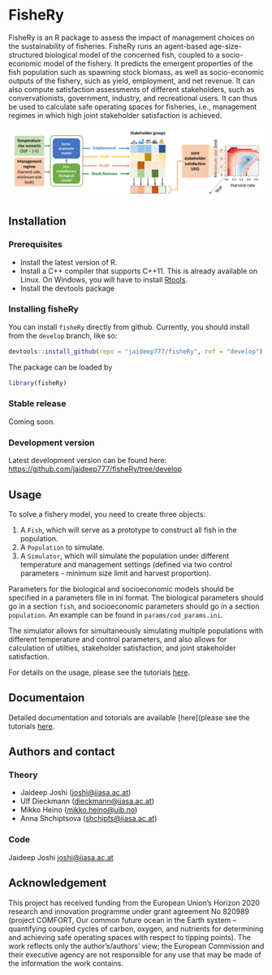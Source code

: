 # FisheRy

FisheRy is an R package to assess the impact of management choices on the sustainability of fisheries. FisheRy runs an agent-based age-size-structured biological model of the concerned fish, coupled to a socio-economic model of the fishery. It predicts the emergent properties of the fish population such as spawning stock biomass, as well as socio-economic outputs of the fishery, such as yield, employment, and net revenue. It can also compute satisfaction assessments of different stakeholders, such as convervationists, government, industry, and recreational users. It can thus be used to calculate safe operating spaces for fisheries, i.e., management regimes in which high joint stakeholder satisfaction is achieved.  

![](man/figures/package_schematic.png)

## Installation

### Prerequisites

- Install the latest version of R.
- Install a C++ compiler that supports C++11. This is already available on Linux. On Windows, you will have to install [Rtools](http://cran.r-project.org/bin/windows/Rtools/). 
- Install the devtools package 

### Installing fisheRy

You can install `fisheRy` directly from github. Currently, you should install from the `develop` branch, like so: 

```r  
devtools::install_github(repo = "jaideep777/fisheRy", ref = "develop")
```

The package can be loaded by  
```r
library(fisheRy)
```

### Stable release

Coming soon.

### Development version

Latest development version can be found here: https://github.com/jaideep777/fisheRy/tree/develop 

## Usage

To solve a fishery model, you need to create three objects:

1. A `Fish`, which will serve as a prototype to construct all fish in the population. 
2. A `Population` to simulate.
3. A `Simulator`, which will simulate the population under different temperature and management settings (defined via two control parameters - minimum size limit and harvest proportion). 

Parameters for the biological and socioeconomic models should be specified in a parameters file in ini format. The biological parameters should go in a section `fish`, and socioeconomic parameters should go in a section `population`. An example can be found in `params/cod_params.ini`.

The simulator allows for simultaneously simulating multiple populations with different temperature and control parameters, and also allows for calculation of utilties, stakeholder satisfaction, and joint stakeholder satisfaction. 

For details on the usage, please see the tutorials [here](https://jaideep777.github.io/fisheRy/index.html).

## Documentaion 

Detailed documentation and totorials are available [here](please see the tutorials [here](https://jaideep777.github.io/fisheRy/index.html).

## Authors and contact

### Theory

- Jaideep Joshi (joshi@iiasa.ac.at)
- Ulf Dieckmann (dieckmann@iiasa.ac.at)
- Mikko Heino (mikko.heino@uib.no)
- Anna Shchiptsova (shchipts@iiasa.ac.at)

### Code

Jaideep Joshi
joshi@iiasa.ac.at


## Acknowledgement

This project has received funding from the European Union’s Horizon 2020 research and innovation programme under grant agreement No 820989 (project COMFORT, Our common future ocean in the Earth system – quantifying coupled cycles of carbon, oxygen, and nutrients for determining and achieving safe operating spaces with respect to tipping points). The work reflects only the author’s/authors’ view; the European Commission and their executive agency are not responsible for any use that may be made of the information the work contains.


